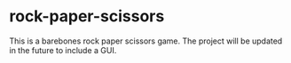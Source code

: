# rock-paper-scissors
This is a barebones rock paper scissors game. The project will be updated in the future to include a GUI.

